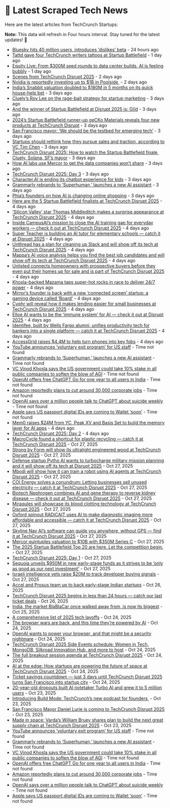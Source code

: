 
# 📰 Latest Scraped Tech News

Here are the latest articles from TechCrunch Startups:

**Note:** This data will refresh in Four hours interval. Stay tuned for the latest updates! 🔄
- [Bluesky hits 40 million users, introduces ‘dislikes’ beta](https://techcrunch.com/2025/10/31/bluesky-hits-40-million-users-introduces-dislikes-beta/) - 24 hours ago
- [Tattd gave four TechCrunch writers tattoos at Startup Battlefield](https://techcrunch.com/2025/10/31/tattd-gave-four-techcrunch-writers-tattoos-at-startup-battlefield/) - 1 day ago
- [Equity Live: From $300M seed rounds to data center builds, AI is feeling bubbly](https://techcrunch.com/podcast/equity-live-from-300m-seed-rounds-to-data-center-builds-ai-is-feeling-bubbly/) - 1 day ago
- [Scenes from TechCrunch Disrupt 2025](https://techcrunch.com/2025/10/30/scenes-from-techcrunch-disrupt/) - 2 days ago
- [Nvidia is reportedly investing up to $1B in Poolside ](https://techcrunch.com/2025/10/30/nvidia-is-reportedly-investing-up-to-1-billion-in-poolside/) - 2 days ago
- [India’s Snabbit valuation doubled to $180M in 5 months on its quick house-help bet](https://techcrunch.com/2025/10/29/indias-snabbit-valuation-doubled-to-180m-in-5-months-on-its-quick-house-help-bet/) - 3 days ago
- [Cluely’s Roy Lee on the rage-bait strategy for startup marketing](https://techcrunch.com/2025/10/29/cluelys-roy-lee-on-the-ragebait-strategy-for-startup-marketing/) - 3 days ago
- [And the winner of Startup Battlefield at Disrupt 2025 is: Glīd](https://techcrunch.com/2025/10/29/and-the-winner-of-startup-battlefield-at-disrupt-2025-is-glid/) - 3 days ago
- [2024’s Startup Battlefield runner-up geCKo Materials reveals four new products at TechCrunch Disrupt](https://techcrunch.com/2025/10/29/2024s-startup-battlefield-runner-up-gecko-materials-reveals-four-new-products-at-techcrunch-disrupt/) - 3 days ago
- [San Francisco mayor: ‘We should be the testbed for emerging tech’](https://techcrunch.com/2025/10/29/sf-mayor-we-should-be-the-testbed-for-emerging-tech/) - 3 days ago
- [Startups should rethink how they pursue sales and traction, according to VC Tim Chen](https://techcrunch.com/podcast/startups-should-rethink-how-they-pursue-sales-and-traction-according-to-vc-tim-chen/) - 3 days ago
- [TechCrunch Disrupt 2025: How to watch the Startup Battlefield finale, Cluely, Solana, SF’s mayor](https://techcrunch.com/2025/10/29/techcrunch-disrupt-2025-how-to-watch-the-startup-battlefield-finale-cluely-solana-sfs-mayor/) - 3 days ago
- [How AI labs use Mercor to get the data companies won’t share](https://techcrunch.com/2025/10/29/how-ai-labs-use-mercor-to-get-the-data-companies-wont-share/) - 3 days ago
- [TechCrunch Disrupt 2025: Day 3](https://techcrunch.com/2025/10/29/techcrunch-disrupt-2025-day-3/) - 3 days ago
- [Character.AI is ending its chatbot experience for kids](https://techcrunch.com/2025/10/29/character-ai-is-killing-the-chatbot-experience-for-minors/) - 3 days ago
- [Grammarly rebrands to ‘Superhuman,’ launches a new AI assistant](https://techcrunch.com/2025/10/29/grammarly-rebrands-to-superhuman-launches-a-new-ai-assistant/) - 3 days ago
- [Phia’s founders on how AI is changing online shopping](https://techcrunch.com/2025/10/29/phias-founders-on-how-ai-is-changing-online-shopping/) - 3 days ago
- [Here are the 5 Startup Battlefield finalists at TechCrunch Disrupt 2025](https://techcrunch.com/2025/10/28/here-are-the-5-startup-battlefield-finalists-at-techcrunch-disrupt-2025/) - 4 days ago
- [‘Silicon Valley’ star Thomas Middleditch makes a surprise appearance at TechCrunch Disrupt 2025](https://techcrunch.com/2025/10/28/silicon-valley-star-thomas-middleditch-makes-a-surprise-appearance-at-techcrunch-disrupt-2025/) - 4 days ago
- [Inside CampusAI’s mission to close the AI training gap for everyday workers — check it out at TechCrunch Disrupt 2025](https://techcrunch.com/2025/10/28/inside-campusais-mission-to-close-the-ai-training-gap-for-everyday-workers-check-it-out-at-techcrunch-disrupt-2025/) - 4 days ago
- [Super Teacher is building an AI tutor for elementary schools — catch it at Disrupt 2025](https://techcrunch.com/2025/10/28/super-teacher-is-building-an-ai-tutor-for-elementary-schools-catch-it-at-disrupt-2025/) - 4 days ago
- [Unthread has a plan for cleaning up Slack and will show off its tech at TechCrunch Disrupt 2025](https://techcrunch.com/2025/10/28/unthread-has-a-plan-for-cleaning-up-slack-and-will-show-off-its-tech-at-techcrunch-disrupt-2025/) - 4 days ago
- [Mappa’s AI voice analysis helps you find the best job candidates and will show off its tech at TechCrunch Disrupt 2025](https://techcrunch.com/2025/10/28/mappas-ai-voice-analysis-helps-you-find-the-best-job-candidates-and-will-show-off-its-tech-at-techcrunch-disrupt-2025/) - 4 days ago
- [Unlisted connects homeowners with prospective buyers before they even put their homes up for sale and is part of TechCrunch Disrupt 2025](https://techcrunch.com/2025/10/28/unlisted-homes-connects-homeowners-with-prospective-buyers-before-they-even-put-their-homes-up-for-sale-and-is-part-of-techcrunch-disrupt-2025/) - 4 days ago
- [Khosla-backed Mazama taps super-hot rocks in race to deliver 24/7 power](https://techcrunch.com/2025/10/28/khosla-backed-mazama-taps-super-hot-rocks-in-race-to-deliver-24-7-power/) - 4 days ago
- [Mirror’s founder is back with a new ‘connected screen’ startup: a gaming device called ‘Board’](https://techcrunch.com/2025/10/28/mirrors-founder-is-back-with-a-new-connected-screen-startup-a-gaming-device-called-board/) - 4 days ago
- [Cyphr will reveal how it makes lending easier for small businesses at TechCrunch Disrupt 2025](https://techcrunch.com/2025/10/28/cyphr-will-reveal-how-it-makes-lending-easier-for-small-businesses-at-techcrunch-disrupt-2025/) - 4 days ago
- [Elloe AI wants to be the ‘immune system’ for AI — check it out at Disrupt 2025](https://techcrunch.com/2025/10/28/elloe-ai-wants-to-be-the-immune-system-for-ai-check-it-out-at-disrupt-2025/) - 4 days ago
- [Identifee, built by Wells Fargo alumni, unifies productivity tech for bankers into a single platform — catch it at TechCrunch Disrupt 2025](https://techcrunch.com/2025/10/28/identifee-built-by-wells-fargo-alumni-unifies-productivity-tech-for-bankers-into-a-single-platform-catch-it-at-techcrunch-disrupt-2025/) - 4 days ago
- [AccessGrid raises $4.4M to help turn phones into key fobs](https://techcrunch.com/2025/10/28/accessgrid-raises-4-4m-to-help-turn-phones-into-key-fobs/) - 4 days ago
- [YouTube announces ‘voluntary exit program’ for US staff](https://techcrunch.com/2025/10/29/youtube-announces-voluntary-exit-program-for-us-staff/) - Time not found
- [Grammarly rebrands to ‘Superhuman,’ launches a new AI assistant](https://techcrunch.com/2025/10/29/grammarly-rebrands-to-superhuman-launches-a-new-ai-assistant/) - Time not found
- [VC Vinod Khosla says the US government could take 10% stake in all public companies to soften the blow of AGI](https://techcrunch.com/2025/10/28/vc-vinod-khosla-says-the-us-government-could-take/) - Time not found
- [OpenAI offers free ChatGPT Go for one year to all users in India](https://techcrunch.com/2025/10/27/openai-offers-free-chatgpt-go-for-one-year-to-all-users-in-india/) - Time not found
- [Amazon reportedly plans to cut around 30,000 corporate jobs](https://techcrunch.com/2025/10/27/amazon-reportedly-plans-to-cut-around-30000-corporate-jobs/) - Time not found
- [OpenAI says over a million people talk to ChatGPT about suicide weekly](https://techcrunch.com/2025/10/27/openai-says-over-a-million-people-talk-to-chatgpt-about-suicide-weekly/) - Time not found
- [Apple says US passport digital IDs are coming to Wallet ‘soon’](https://techcrunch.com/2025/10/27/apple-says-u-s-passport-digital-ids-are-coming-to-wallet-soon/) - Time not found
- [Mem0 raises $24M from YC, Peak XV and Basis Set to build the memory layer for AI apps](https://techcrunch.com/2025/10/28/mem0-raises-24m-from-yc-peak-xv-and-basis-set-to-build-the-memory-layer-for-ai-apps/) - 4 days ago
- [TechCrunch Disrupt 2025: Day 2](https://techcrunch.com/2025/10/28/techcrunch-disrupt-2025-day-2/) - 4 days ago
- [MacroCycle found a shortcut for plastic recycling — catch it at TechCrunch Disrupt 2025](https://techcrunch.com/2025/10/27/macrocycle-found-a-shortcut-for-plastic-recycling-catch-it-at-techcrunch-disrupt-2025/) - Oct 27, 2025
- [Strong by Form will show its ultralight engineered wood at TechCrunch Disrupt 2025](https://techcrunch.com/2025/10/27/strong-by-form-will-show-its-ultralight-engineered-wood-at-techcrunch-disrupt-2025/) - Oct 27, 2025
- [Defense startup Pytho AI wants to turbocharge military mission planning and it will show off its tech at Disrupt 2025](https://techcrunch.com/2025/10/27/defense-startup-pytho-ai-wants-to-turbocharge-military-mission-planning-and-it-will-show-off-its-tech-at-disrupt-2025/) - Oct 27, 2025
- [Mbodi will show how it can train a robot using AI agents at TechCrunch Disrupt 2025](https://techcrunch.com/2025/10/27/mbodi-will-show-how-it-can-train-a-robot-using-ai-agents-at-techcrunch-disrupt-2025/) - Oct 27, 2025
- [COI Energy solves a conundrum: Letting businesses sell unused electricity — catch it at TechCrunch Disrupt 2025](https://techcrunch.com/2025/10/27/coi-energy-solves-a-conundrum-letting-businesses-sell-unused-electricity-catch-it-at-techcrunch-disrupt-2025/) - Oct 27, 2025
- [Biotech Nephrogen combines AI and gene therapy to reverse kidney disease — check it out at TechCrunch Disrupt 2025](https://techcrunch.com/2025/10/27/biotech-nephrogen-combines-ai-and-gene-therapy-to-reverse-kidney-disease-check-it-out-at-techcrunch-disrupt-2025/) - Oct 27, 2025
- [Miraqules will showcase its blood clotting technology at TechCrunch Disrupt 2025](https://techcrunch.com/2025/10/27/miraqules-will-showcase-its-blood-clotting-technology-at-techcrunch-disrupt-2025/) - Oct 27, 2025
- [Oxford spinout RADiCAIT uses AI to make diagnostic imaging more affordable and accessible — catch it at TechCrunch Disrupt 2025](https://techcrunch.com/2025/10/27/oxford-spinout-radicait-uses-ai-to-make-diagnostic-imaging-more-affordable-and-accessible-catch-it-at-techcrunch-disrupt-2025/) - Oct 27, 2025
- [Skyline Nav AI’s software can guide you anywhere, without GPS — find it at TechCrunch Disrupt 2025](https://techcrunch.com/2025/10/27/skyline-nav-ais-software-can-guide-you-anywhere-without-gps-find-it-at-techcrunch-disrupt-2025/) - Oct 27, 2025
- [Mercor quintuples valuation to $10B with $350M Series C](https://techcrunch.com/2025/10/27/mercor-quintuples-valuation-to-10b-with-350m-series-c/) - Oct 27, 2025
- [The 2025 Startup Battlefield Top 20 are here. Let the competition begin.](https://techcrunch.com/2025/10/27/the-2025-startup-battlefield-top-20-are-here-let-the-competition-begin/) - Oct 27, 2025
- [TechCrunch Disrupt 2025: Day 1](https://techcrunch.com/2025/10/27/techcrunch-disrupt-2025-day-1/) - Oct 27, 2025
- [Sequoia unveils $950M in new early-stage funds as it strives to be ‘only as good as our next investment’](https://techcrunch.com/2025/10/27/sequoia-unveils-950m-in-new-early-stage-funds-as-it-strives-to-be-only-as-good-as-our-next-investment/) - Oct 27, 2025
- [Israeli intelligence vets raise $20M to track developer buying signals](https://techcrunch.com/2025/10/27/israeli-intelligence-vets-raise-20m-to-track-developer-buying-signals/) - Oct 27, 2025
- [Accel and Prosus team up to back early-stage Indian startups](https://techcrunch.com/2025/10/26/accel-and-prosus-team-up-to-back-early-stage-indian-startups-building-for-1-4b-people/) - Oct 26, 2025
- [TechCrunch Disrupt 2025 begins in less than 24 hours — catch our last ticket deals](https://techcrunch.com/2025/10/26/techcrunch-disrupt-2025-begins-in-less-than-24-hours-catch-our-last-ticket-deals/) - Oct 26, 2025
- [India, the market BlaBlaCar once walked away from, is now its biggest](https://techcrunch.com/2025/10/25/india-the-market-blablacar-once-walked-away-from-is-now-its-biggest/) - Oct 25, 2025
- [A comprehensive list of 2025 tech layoffs](https://techcrunch.com/2025/10/24/tech-layoffs-2025-list/) - Oct 24, 2025
- [The browser wars are back, and this time they’re powered by AI](https://techcrunch.com/video/the-browser-wars-are-back-and-this-time-theyre-powered-by-ai/) - Oct 24, 2025
- [OpenAI wants to power your browser, and that might be a security nightmare](https://techcrunch.com/podcast/openai-wants-to-power-your-browser-and-that-might-be-a-security-nightmare/) - Oct 24, 2025
- [TechCrunch Disrupt 2025 Side Events schedule: Women in Tech, MongoDB, Silkroad Innovation Hub, and more to host](https://techcrunch.com/2025/10/24/techcrunch-disrupt-2025-side-events-schedule-women-in-tech-mongodb-silkroad-innovation-hub-and-more-to-host/) - Oct 24, 2025
- [The full breakout session agenda at TechCrunch Disrupt 2025](https://techcrunch.com/2025/10/24/techcrunch-disrupt-2025-breakout-sessions/) - Oct 24, 2025
- [AI at the edge: How startups are powering the future of space at TechCrunch Disrupt 2025](https://techcrunch.com/2025/10/24/ai-at-the-edge-how-startups-are-powering-the-future-of-space-at-techcrunch-disrupt-2025/) - Oct 24, 2025
- [Ticket savings countdown — just 3 days until TechCrunch Disrupt 2025 turns San Francisco into startup city](https://techcrunch.com/2025/10/24/ticket-savings-countdown-just-3-days-until-techcrunch-disrupt-2025-turns-san-francisco-into-startup-city/) - Oct 24, 2025
- [20-year-old dropouts built AI notetaker Turbo AI and grew it to 5 million users](https://techcrunch.com/2025/10/23/20-year-old-dropouts-built-ai-notetaker-turbo-ai-to-5-million-users/) - Oct 23, 2025
- [Introducing Build Mode: TechCrunch’s new podcast for founders ](https://techcrunch.com/2025/10/23/introducing-build-mode-techcrunchs-new-podcast-for-founders/) - Oct 23, 2025
- [San Francisco Mayor Daniel Lurie is coming to TechCrunch Disrupt 2025](https://techcrunch.com/2025/10/23/san-francisco-mayor-daniel-lurie-is-coming-to-techcrunch-disrupt-2025/) - Oct 23, 2025
- [Made in space: Varda’s William Bruey shares plan to build the next great supply chain at TechCrunch Disrupt 2025](https://techcrunch.com/2025/10/23/made-in-space-vardas-william-bruey-shares-plan-to-build-the-next-great-supply-chain-at-techcrunch-disrupt-2025/) - Oct 23, 2025
- [YouTube announces ‘voluntary exit program’ for US staff](https://techcrunch.com/2025/10/29/youtube-announces-voluntary-exit-program-for-us-staff/) - Time not found
- [Grammarly rebrands to ‘Superhuman,’ launches a new AI assistant](https://techcrunch.com/2025/10/29/grammarly-rebrands-to-superhuman-launches-a-new-ai-assistant/) - Time not found
- [VC Vinod Khosla says the US government could take 10% stake in all public companies to soften the blow of AGI](https://techcrunch.com/2025/10/28/vc-vinod-khosla-says-the-us-government-could-take/) - Time not found
- [OpenAI offers free ChatGPT Go for one year to all users in India](https://techcrunch.com/2025/10/27/openai-offers-free-chatgpt-go-for-one-year-to-all-users-in-india/) - Time not found
- [Amazon reportedly plans to cut around 30,000 corporate jobs](https://techcrunch.com/2025/10/27/amazon-reportedly-plans-to-cut-around-30000-corporate-jobs/) - Time not found
- [OpenAI says over a million people talk to ChatGPT about suicide weekly](https://techcrunch.com/2025/10/27/openai-says-over-a-million-people-talk-to-chatgpt-about-suicide-weekly/) - Time not found
- [Apple says US passport digital IDs are coming to Wallet ‘soon’](https://techcrunch.com/2025/10/27/apple-says-u-s-passport-digital-ids-are-coming-to-wallet-soon/) - Time not found